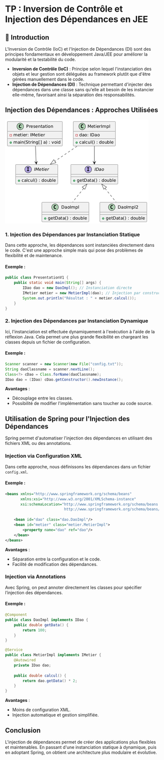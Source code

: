 # TP : Inversion de Contrôle et Injection des Dépendances en JEE

## 📌 Introduction
L'Inversion de Contrôle (IoC) et l'Injection de Dépendances (DI) sont des principes fondamentaux en développement Java/JEE pour améliorer la modularité et la testabilité du code.

- **Inversion de Contrôle (IoC)** : Principe selon lequel l'instanciation des objets et leur gestion sont déléguées au framework plutôt que d'être gérées manuellement dans le code.
- **Injection de Dépendances (DI)** : Technique permettant d'injecter des dépendances dans une classe sans qu'elle ait besoin de les instancier elle-même, favorisant ainsi la séparation des responsabilités.

## Injection des Dépendances : Approches Utilisées

![img.png](img.png)

### 1. Injection des Dépendances par Instanciation Statique
Dans cette approche, les dépendances sont instanciées directement dans le code. C'est une approche simple mais qui pose des problèmes de flexibilité et de maintenance.

#### Exemple :
```java
public class PresentationV1 {
    public static void main(String[] args) {
        IDao dao = new DaoImpl(); // Instanciation directe
        IMetier metier = new MetierImpl(dao); // Injection par constructeur
        System.out.println("Résultat : " + metier.calcul());
    }
}
```

### 2. Injection des Dépendances par Instanciation Dynamique
Ici, l'instanciation est effectuée dynamiquement à l'exécution à l'aide de la réflexion Java. Cela permet une plus grande flexibilité en chargeant les classes depuis un fichier de configuration.

#### Exemple :
```java
Scanner scanner = new Scanner(new File("config.txt"));
String daoClassname = scanner.nextLine();
Class<?> cDao = Class.forName(daoClassname);
IDao dao = (IDao) cDao.getConstructor().newInstance();
```
**Avantages** :
- Découplage entre les classes.
- Possibilité de modifier l'implémentation sans toucher au code source.

## Utilisation de Spring pour l'Injection des Dépendances
Spring permet d'automatiser l'injection des dépendances en utilisant des fichiers XML ou des annotations.

### Injection via Configuration XML
Dans cette approche, nous définissons les dépendances dans un fichier `config.xml`.

#### Exemple :
```xml
<beans xmlns="http://www.springframework.org/schema/beans"
       xmlns:xsi="http://www.w3.org/2001/XMLSchema-instance"
       xsi:schemaLocation="http://www.springframework.org/schema/beans
                           http://www.springframework.org/schema/beans/spring-beans.xsd">
    
    <bean id="dao" class="dao.DaoImpl"/>
    <bean id="metier" class="metier.MetierImpl">
        <property name="dao" ref="dao"/>
    </bean>
</beans>
```
**Avantages** :
- Séparation entre la configuration et le code.
- Facilité de modification des dépendances.

### Injection via Annotations
Avec Spring, on peut annoter directement les classes pour spécifier l’injection des dépendances.

#### Exemple :
```java
@Component
public class DaoImpl implements IDao {
    public double getData() {
        return 100;
    }
}
```

```java
@Service
public class MetierImpl implements IMetier {
    @Autowired
    private IDao dao;
    
    public double calcul() {
        return dao.getData() * 2;
    }
}
```
**Avantages** :
- Moins de configuration XML.
- Injection automatique et gestion simplifiée.

## Conclusion
L'injection de dépendances permet de créer des applications plus flexibles et maintenables. En passant d'une instanciation statique à dynamique, puis en adoptant Spring, on obtient une architecture plus modulaire et évolutive.
